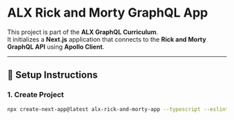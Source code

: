 # ALX Rick and Morty GraphQL App

This project is part of the **ALX GraphQL Curriculum**.  
It initializes a **Next.js** application that connects to the **Rick and Morty GraphQL API** using **Apollo Client**.

---

## 🚀 Setup Instructions

### 1. Create Project

```bash
npx create-next-app@latest alx-rick-and-morty-app --typescript --eslint --tailwind
```
